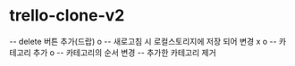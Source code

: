 # trello-clone-v2

-- delete 버튼 추가(드랍) o
-- 새로고침 시 로컬스토리지에 저장 되어 변경 x o
-- 카테고리 추가 o
-- 카테고리의 순서 변경
-- 추가한 카테고리 제거

